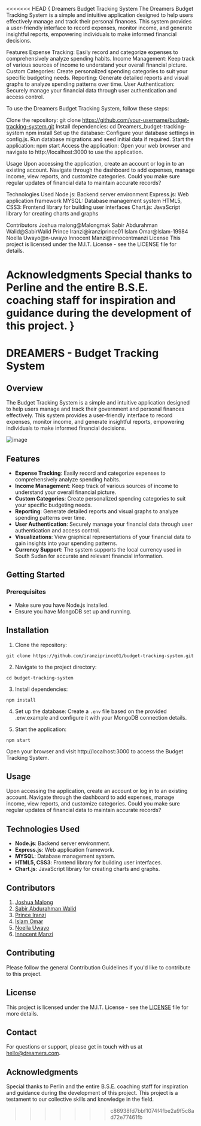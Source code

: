 <<<<<<< HEAD
{ Dreamers Budget Tracking System The Dreamers Budget Tracking System is a simple and intuitive application designed to help users effectively manage and track their personal finances. This system provides a user-friendly interface to record expenses, monitor income, and generate insightful reports, empowering individuals to make informed financial decisions.

Features Expense Tracking: Easily record and categorize expenses to comprehensively analyze spending habits. Income Management: Keep track of various sources of income to understand your overall financial picture. Custom Categories: Create personalized spending categories to suit your specific budgeting needs. Reporting: Generate detailed reports and visual graphs to analyze spending patterns over time. User Authentication: Securely manage your financial data through user authentication and access control.

To use the Dreamers Budget Tracking System, follow these steps:

Clone the repository: git clone https://github.com/your-username/budget-tracking-system.git Install dependencies: cd Dreamers_budget-tracking-system npm install Set up the database: Configure your database settings in config.js. Run database migrations and seed initial data if required. Start the application: npm start Access the application: Open your web browser and navigate to http://localhost:3000 to use the application.

Usage Upon accessing the application, create an account or log in to an existing account. Navigate through the dashboard to add expenses, manage income, view reports, and customize categories. Could you make sure regular updates of financial data to maintain accurate records?

Technologies Used Node.js: Backend server environment Express.js: Web application framework MYSQL: Database management system HTML5, CSS3: Frontend library for building user interfaces Chart.js: JavaScript library for creating charts and graphs

Contributors Joshua malong@Malongmak Sabir Abdurahman Walid@SabirWalid Prince Iranzi@iranziprince01 Islam Omar@Islam-19984 Noella Uwayo@n-uwayo Innocent Manzi@innocentmanzi License This project is licensed under the M.I.T. License - see the LICENSE file for details.

Acknowledgments Special thanks to Perline and the entire B.S.E. coaching staff for inspiration and guidance during the development of this project. }
=======
# DREAMERS - Budget Tracking System 

## Overview
The Budget Tracking System is a simple and intuitive application designed to help users manage and track their government and personal finances effectively. This system provides a user-friendly interface to record expenses, monitor income, and generate insightful reports, empowering individuals to make informed financial decisions.

![image](https://github.com/iranziprince01/budget-tracking-system/assets/116654088/498036a1-c93b-4f44-b470-f014224dd41b)


## Features 
- **Expense Tracking**: Easily record and categorize expenses to comprehensively analyze spending habits.
- **Income Management**: Keep track of various sources of income to understand your overall financial picture.
- **Custom Categories**: Create personalized spending categories to suit your specific budgeting needs.
- **Reporting**: Generate detailed reports and visual graphs to analyze spending patterns over time.
- **User Authentication**: Securely manage your financial data through user authentication and access control.
- **Visualizations**: View graphical representations of your financial data to gain insights into your spending patterns.
- **Currency Support**: The system supports the local currency used in South Sudan for accurate and relevant financial information.

## Getting Started
### Prerequisites
- Make sure you have Node.js installed.
- Ensure you have MongoDB set up and running.
  
## Installation
1. Clone the repository:
```
git clone https://github.com/iranziprince01/budget-tracking-system.git
```
2. Navigate to the project directory:
```
cd budget-tracking-system
```
3. Install dependencies:
```
npm install
```
4. Set up the database:
Create a ```.env``` file based on the provided .env.example and configure it with your MongoDB connection details.

5. Start the application:
```
npm start
```
Open your browser and visit http://localhost:3000 to access the Budget Tracking System.

## Usage 
Upon accessing the application, create an account or log in to an existing account. Navigate through the dashboard to add expenses, manage income, view reports, and customize categories. Could you make sure regular updates of financial data to maintain accurate records?

## Technologies Used 
- **Node.js**: Backend server environment.
- **Express.js**: Web application framework.
- **MYSQL**: Database management system.
- **HTML5, CSS3**: Frontend library for building user interfaces.
- **Chart.js**: JavaScript library for creating charts and graphs.

## Contributors 
1. [Joshua Malong](https://github.com/Malongmak)
2. [Sabir Abdurahman Walid](https://github.com/SabirWalid)
3. [Prince Iranzi](https://github.com/iranziprince01)
4. [Islam Omar](https://github.com/Islam-19984)
5. [Noella Uwayo](https://github.com/n-uwayo)
6. [Innocent Manzi](https://github.com/Manziinnocentmanzi)

## Contributing
Please follow the general Contribution Guidelines if you'd like to contribute to this project.

## License 
This project is licensed under the M.I.T. License - see the [LICENSE](https://opensource.org/license/mit/) file for more details.

## Contact
For questions or support, please get in touch with us at hello@dreamers.com.

## Acknowledgments 
Special thanks to  Perlin and the entire B.S.E. coaching staff for inspiration and guidance during the development of this project. This project is a testament to our collective skills and knowledge in the field.

>>>>>>> c86938fd7bbf1074f4fbe2a9f5c8ad72e77461fb
